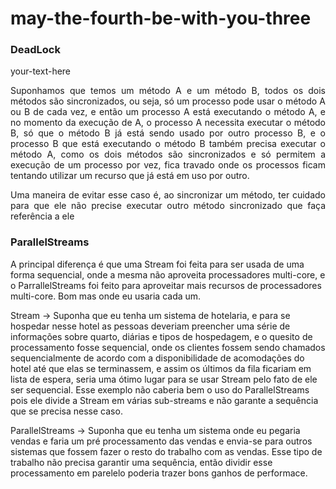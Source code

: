 # may-the-fourth-be-with-you-three



### DeadLock

<div style="text-align: justify"> your-text-here 

<p> Suponhamos que temos um método A e um método B, todos os dois métodos são sincronizados, ou seja, só um processo pode usar o método A ou B de cada vez, e então um processo A está executando o método A, e no momento da execução de A, o processo A necessita executar o método B, só que o método B já está sendo usado por outro processo B, e o processo B que está executando o método B também precisa executar o método A, como os dois métodos são sincronizados e só permitem a execução de um processo por vez, fica travado onde os processos ficam tentando utilizar um recurso que já está em uso por outro. </p>
<p>
Uma maneira de evitar esse caso é, ao sincronizar um método, ter cuidado para que ele não precise executar outro método sincronizado que faça referência a ele</p>

</div>

### ParallelStreams

A principal diferença é que uma Stream foi feita para ser usada de uma forma sequencial, onde a mesma não aproveita processadores multi-core, e o ParrallelStreams foi feito para aproveitar mais recursos de processadores multi-core. Bom mas onde eu usaria cada um.

Stream -> Suponha que eu tenha um sistema de hotelaria, e para se hospedar nesse hotel as pessoas deveriam preencher uma série de informações sobre quarto, diárias e tipos de hospedagem, e o quesito de processamento fosse sequencial, onde os clientes fossem sendo chamados sequencialmente de acordo com a disponibilidade de acomodações do hotel até que elas se terminassem, e assim os últimos da fila ficariam em lista de espera, seria uma ótimo lugar para se usar Stream pelo fato de ele ser sequencial. Esse exemplo não caberia bem o uso do ParallelStreams pois ele divide a Stream em várias sub-streams e não garante a sequência que se precisa nesse caso.

ParallelStreams -> Suponha que eu tenha um sistema onde eu pegaria vendas e faria um pré processamento das vendas e envia-se para outros sistemas que fossem fazer o resto do trabalho com as vendas. Esse tipo de trabalho não precisa garantir uma sequência, então dividir esse processamento em parelelo poderia trazer bons ganhos de performace.
